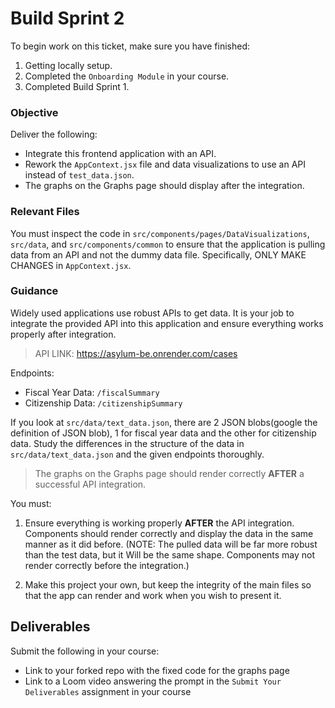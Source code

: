 # Build Sprint 2

To begin work on this ticket, make sure you have finished: 
1. Getting locally setup. 
2. Completed the `Onboarding Module` in your course. 
3. Completed Build Sprint 1. 

### Objective

Deliver the following: 

- Integrate this frontend application with an API. 
- Rework the `AppContext.jsx` file and data visualizations to use an API instead of `test_data.json`.
- The graphs on the Graphs page should display after the integration.

### Relevant Files

You must inspect the code in `src/components/pages/DataVisualizations`, `src/data`, and `src/components/common` to ensure that the application is pulling data from an API and not the dummy data file. Specifically, ONLY MAKE CHANGES in `AppContext.jsx`.

### Guidance

Widely used applications use robust APIs to get data. It is your job to integrate the provided API into this application and ensure everything works properly after integration. 

> API LINK: https://asylum-be.onrender.com/cases

Endpoints: 

- Fiscal Year Data: `/fiscalSummary`
- Citizenship Data: `/citizenshipSummary`

If you look at `src/data/text_data.json`, there are 2 JSON blobs(google the definition of JSON blob), 1 for fiscal year data and the other for citizenship data. Study the differences in the structure of the data in `src/data/text_data.json` and the given endpoints thoroughly.  

> The graphs on the Graphs page should render correctly **AFTER** a successful API integration. 

You must: 

1. Ensure everything is working properly **AFTER** the API integration. Components should render correctly and display the data in the same manner as it did before. (NOTE: The pulled data will be far more robust than the test data, but it Will be the same shape. Components may not render correctly before the integration.)

2. Make this project your own, but keep the integrity of the main files so that the app can render and work when you wish to present it. 

## Deliverables 

Submit the following in your course: 

- Link to your forked repo with the fixed code for the graphs page
- Link to a Loom video answering the prompt in the `Submit Your Deliverables` assignment in your course


